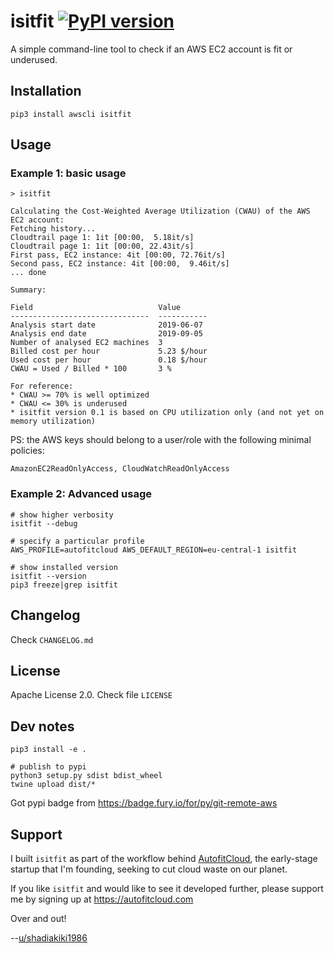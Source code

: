 # isitfit [![PyPI version](https://badge.fury.io/py/isitfit.svg)](https://badge.fury.io/py/isitfit)

A simple command-line tool to check if an AWS EC2 account is fit or underused.


## Installation

```
pip3 install awscli isitfit
```


## Usage

### Example 1: basic usage

```
> isitfit

Calculating the Cost-Weighted Average Utilization (CWAU) of the AWS EC2 account:
Fetching history...
Cloudtrail page 1: 1it [00:00,  5.18it/s]
Cloudtrail page 1: 1it [00:00, 22.43it/s]
First pass, EC2 instance: 4it [00:00, 72.76it/s]                                                                                                                             
Second pass, EC2 instance: 4it [00:00,  9.46it/s]                                                                                                                            
... done

Summary:

Field                            Value
-------------------------------  -----------
Analysis start date              2019-06-07
Analysis end date                2019-09-05
Number of analysed EC2 machines  3
Billed cost per hour             5.23 $/hour
Used cost per hour               0.18 $/hour
CWAU = Used / Billed * 100       3 %

For reference:
* CWAU >= 70% is well optimized
* CWAU <= 30% is underused
* isitfit version 0.1 is based on CPU utilization only (and not yet on memory utilization)
```


PS: the AWS keys should belong to a user/role with the following minimal policies:

`AmazonEC2ReadOnlyAccess, CloudWatchReadOnlyAccess`


### Example 2: Advanced usage

```
# show higher verbosity
isitfit --debug

# specify a particular profile
AWS_PROFILE=autofitcloud AWS_DEFAULT_REGION=eu-central-1 isitfit

# show installed version
isitfit --version
pip3 freeze|grep isitfit
```


## Changelog

Check `CHANGELOG.md`


## License

Apache License 2.0. Check file `LICENSE`


## Dev notes

```
pip3 install -e .

# publish to pypi
python3 setup.py sdist bdist_wheel
twine upload dist/*
```

Got pypi badge from https://badge.fury.io/for/py/git-remote-aws



## Support

I built `isitfit` as part of the workflow behind [AutofitCloud](https://autofitcloud.com), the early-stage startup that I'm founding, seeking to cut cloud waste on our planet.

If you like `isitfit` and would like to see it developed further,
please support me by signing up at https://autofitcloud.com

Over and out!

--[u/shadiakiki1986](https://www.reddit.com/user/shadiakiki1986)
